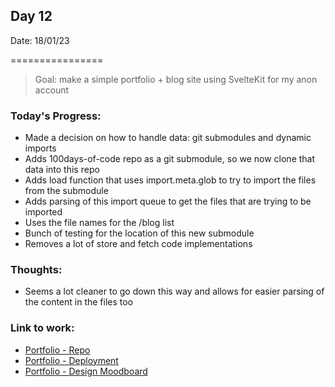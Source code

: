 ## Day 12

Date: 18/01/23

================

> Goal: make a simple portfolio + blog site using SvelteKit for my anon account

### **Today's Progress**: 

- Made a decision on how to handle data: git submodules and dynamic imports
- Adds 100days-of-code repo as a git submodule, so we now clone that data into this repo
- Adds load function that uses import.meta.glob to try to import the files from the submodule
- Adds parsing of this import queue to get the files that are trying to be imported
- Uses the file names for the /blog list
- Bunch of testing for the location of this new submodule
- Removes a lot of store and fetch code implementations

### **Thoughts**: 
- Seems a lot cleaner to go down this way and allows for easier parsing of the content in the files too

### **Link to work:** 
- [Portfolio - Repo](https://github.com/activate-glacier-instinct/activate-glacier-instinct.github.io)
- [Portfolio - Deployment](https://activate-glacier-instinct.github.io/)
- [Portfolio - Design Moodboard](https://www.figma.com/file/EACX3PwCLrEc2q3oHRtxU4/Portfolio---Moodboard?node-id=0%3A1)
